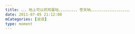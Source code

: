 ```yaml
---
title: 、、、地上可以煎鸡蛋哒、、、、、、、、、、苍天呐、、、、、、、、、、、、、、、、、、、、、
date: 2011-07-05 21:12:08
mCategories: [说说]
type: moment
---
```


